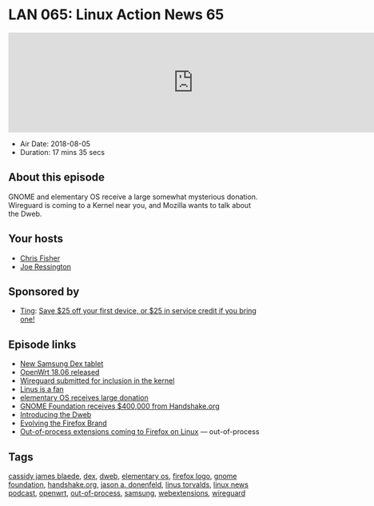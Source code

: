 # LAN 065: Linux Action News 65

<iframe src="https://player.fireside.fm/v2/DAcK9LdX+vPzzhyCR?theme=dark" width="740" height="200" frameborder="0" scrolling="no"></iframe>

* Air Date: 2018-08-05
* Duration: 17 mins 35 secs

## About this episode

GNOME and elementary OS receive a large somewhat mysterious donation. Wireguard is coming to a Kernel near you, and Mozilla wants to talk about the Dweb.

## Your hosts
* [Chris Fisher](https://linuxactionnews.com/hosts/chris)
* [Joe Ressington](https://linuxactionnews.com/hosts/joe)

## Sponsored by

  * [Ting](https://linux.ting.com): [Save $25 off your first device, or $25 in service credit if you bring one!](https://linux.ting.com)



## Episode links

  * [New Samsung Dex tablet](https://arstechnica.com/gadgets/2018/08/samsungs-tab-s4-is-both-an-android-tablet-and-a-desktop-computer/ "New Samsung Dex tablet")
  * [OpenWrt 18.06 released](http://lists.infradead.org/pipermail/openwrt-devel/2018-August/013449.html "OpenWrt 18.06 released")
  * [Wireguard submitted for inclusion in the kernel](https://marc.info/?l=linux-netdev&m=153306429108040 "Wireguard submitted for inclusion in the kernel")
  * [Linus is a fan](http://lists.openwall.net/netdev/2018/08/02/124 "Linus is a fan")
  * [elementary OS receives large donation](https://medium.com/@cassidyjames/a-new-chapter-af85f4e64179 "elementary OS receives large donation")
  * [GNOME Foundation receives $400,000 from Handshake.org](https://www.gnome.org/news/2018/08/gnome-foundation-receives-400000-from-handshake-org/ "GNOME Foundation receives $400,000 from Handshake.org")
  * [Introducing the Dweb](https://hacks.mozilla.org/2018/07/introducing-the-d-web/ "Introducing the Dweb")
  * [Evolving the Firefox Brand](https://blog.mozilla.org/opendesign/evolving-the-firefox-brand/ "Evolving the Firefox Brand")
  * [Out-of-process extensions coming to Firefox on Linux](https://www.ghacks.net/2018/08/02/firefox-63-linux-out-of-process-extensions/ "Out-of-process extensions coming to Firefox on Linux") — out-of-process 



## Tags

[cassidy james blaede](https://linuxactionnews.com/tags/cassidy%20james%20blaede), [dex](https://linuxactionnews.com/tags/dex), [dweb](https://linuxactionnews.com/tags/dweb), [elementary os](https://linuxactionnews.com/tags/elementary%20os), [firefox logo](https://linuxactionnews.com/tags/firefox%20logo), [gnome foundation](https://linuxactionnews.com/tags/gnome%20foundation), [handshake.org](https://linuxactionnews.com/tags/handshake.org), [jason a. donenfeld](https://linuxactionnews.com/tags/jason%20a.%20donenfeld), [linus torvalds](https://linuxactionnews.com/tags/linus%20torvalds), [linux news podcast](https://linuxactionnews.com/tags/linux%20news%20podcast), [openwrt](https://linuxactionnews.com/tags/openwrt), [out-of-process](https://linuxactionnews.com/tags/out-of-process), [samsung](https://linuxactionnews.com/tags/samsung), [webextensions](https://linuxactionnews.com/tags/webextensions), [wireguard](https://linuxactionnews.com/tags/wireguard)
